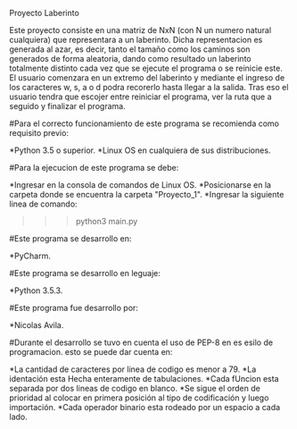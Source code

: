 Proyecto Laberinto

Este proyecto consiste en una matriz de NxN (con N un numero natural cualquiera) que representara a un laberinto. Dicha representacion es generada al azar, es decir, tanto el tamaño como los caminos son generados de forma aleatoria, dando como resultado un laberinto totalmente distinto cada vez que se ejecute el programa o se reinicie este.
El usuario comenzara en un extremo del laberinto y mediante el ingreso de los caracteres w, s, a o d podra recorerlo hasta llegar a la salida. Tras eso el usuario tendra que escojer entre reiniciar el programa, ver la ruta que a seguido y finalizar el programa.

#Para el correcto funcionamiento de este programa se recomienda como requisito previo:

*Python 3.5 o superior.
*Linux OS en cualquiera de sus distribuciones.

#Para la ejecucion de este programa se debe:

*Ingresar en la consola de comandos de Linux OS.
*Posicionarse en la carpeta donde se encuentra la carpeta "Proyecto_1".
*Ingresar la siguiente linea de comando:
 >>>python3 main.py

#Este programa se desarrollo en:

*PyCharm.

#Este programa se desarrollo en leguaje:

*Python 3.5.3.

#Este programa fue desarrollo por:

*Nicolas Avila.

#Durante el desarrollo se tuvo en cuenta el uso de PEP-8 en es esilo de programacion. esto se puede dar cuenta en:

*La cantidad de caracteres por linea de codigo es menor a 79.
*La identación esta Hecha enteramente de tabulaciones.
*Cada fUncion esta separada por dos lineas de codigo en blanco.
*Se sigue el orden de prioridad al colocar en primera posición al tipo de codificación y luego importación.
*Cada operador binario esta rodeado por un espacio a cada lado.
